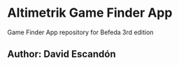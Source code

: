 # Altimetrik Game Finder App
Game Finder App repository for Befeda 3rd edition
## Author: David Escandón

